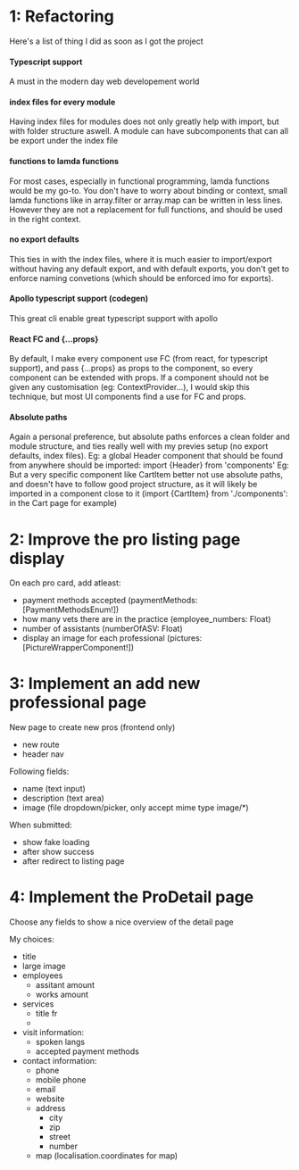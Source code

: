 # 1: Refactoring

Here's a list of thing I did as soon as I got the project

#### Typescript support

A must in the modern day web developement world

#### index files for every module

Having index files for modules does not only greatly help with import, but with folder structure aswell. A module can have subcomponents that can all be export under the index file

#### functions to lamda functions

For most cases, especially in functional programming, lamda functions would be my go-to. You don't have to worry about binding or context, small lamda functions like in array.filter or array.map can be written in less lines. However they are not a replacement for full functions, and should be used in the right context.

#### no export defaults

This ties in with the index files, where it is much easier to import/export without having any default export, and with default exports, you don't get to enforce naming convetions (which should be enforced imo for exports).

#### Apollo typescript support (codegen)

This great cli enable great typescript support with apollo

#### React FC and {...props}

By default, I make every component use FC (from react, for typescript support), and pass {...props} as props to the component, so every component can be extended with props. If a component should not be given any customisation (eg: ContextProvider...), I would skip this technique, but most UI components find a use for FC and props.

#### Absolute paths

Again a personal preference, but absolute paths enforces a clean folder and module structure, and ties really well with my previes setup (no export defaults, index files).
Eg: a global Header component that should be found from anywhere should be imported: import {Header} from 'components'
Eg: But a very specific component like CartItem better not use absolute paths, and doesn't have to follow good project structure, as it will likely be imported in a component close to it (import {CartItem} from './components': in the Cart page for example)

# 2: Improve the pro listing page display

On each pro card, add atleast:

- payment methods accepted (paymentMethods: [PaymentMethodsEnum!])
- how many vets there are in the practice (employee_numbers: Float)
- number of assistants (numberOfASV: Float)
- display an image for each professional (pictures: [PictureWrapperComponent!])
# 3: Implement an add new professional page

New page to create new pros (frontend only)

- new route
- header nav

Following fields:

- name (text input)
- description (text area)
- image (file dropdown/picker, only accept mime type image/\*)

When submitted:

- show fake loading
- after show success
- after redirect to listing page
# 4: Implement the ProDetail page

Choose any fields to show a nice overview of the detail page

My choices:

- title
- large image
- employees
  - assitant amount
  - works amount
- services
  - title fr
  -
- visit information:
  - spoken langs
  - accepted payment methods
- contact information:
  - phone
  - mobile phone
  - email
  - website
  - address
    - city
    - zip
    - street
    - number
  - map (localisation.coordinates for map)
